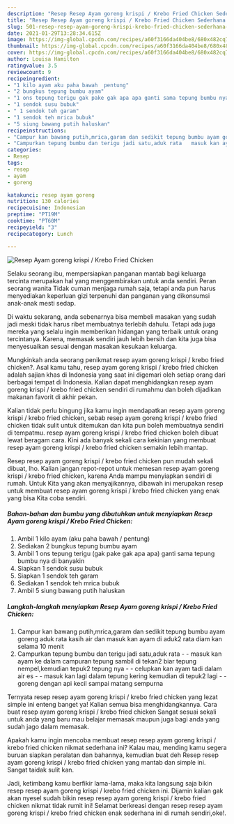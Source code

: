 ```yaml
---
description: "Resep Resep Ayam goreng krispi / Krebo Fried Chicken Sederhana dan Mudah Dibuat"
title: "Resep Resep Ayam goreng krispi / Krebo Fried Chicken Sederhana dan Mudah Dibuat"
slug: 501-resep-resep-ayam-goreng-krispi-krebo-fried-chicken-sederhana-dan-mudah-dibuat
date: 2021-01-29T13:28:34.615Z
image: https://img-global.cpcdn.com/recipes/a60f3166da404be8/680x482cq70/resep-ayam-goreng-krispi-krebo-fried-chicken-foto-resep-utama.jpg
thumbnail: https://img-global.cpcdn.com/recipes/a60f3166da404be8/680x482cq70/resep-ayam-goreng-krispi-krebo-fried-chicken-foto-resep-utama.jpg
cover: https://img-global.cpcdn.com/recipes/a60f3166da404be8/680x482cq70/resep-ayam-goreng-krispi-krebo-fried-chicken-foto-resep-utama.jpg
author: Louisa Hamilton
ratingvalue: 3.5
reviewcount: 9
recipeingredient:
- "1 kilo ayam aku paha bawah  pentung"
- "2 bungkus tepung bumbu ayam"
- "1 ons tepung terigu gak pake gak apa apa ganti sama tepung bumbu nya di banyakin"
- "1 sendok susu bubuk"
- " 1 sendok teh garam"
- "1 sendok teh mrica bubuk"
- "5 siung bawang putih haluskan"
recipeinstructions:
- "Campur kan bawang putih,mrica,garam dan sedikit tepung bumbu ayam goreng aduk rata kasih air dan masuk kan ayam di aduk2 rata diam kan selama 10 menit"
- "Campurkan tepung bumbu dan terigu jadi satu,aduk rata   masuk kan ayam ke dalam campuran tepung sambil di tekan2 biar tepung nempel,kemudian tepuk2 tepung nya   celupkan kan ayam tadi dalam air es   masuk kan lagi dalam tepung kering kemudian di tepuk2 lagi   goreng dengan api kecil sampai matang sempurna"
categories:
- Resep
tags:
- resep
- ayam
- goreng

katakunci: resep ayam goreng 
nutrition: 130 calories
recipecuisine: Indonesian
preptime: "PT19M"
cooktime: "PT60M"
recipeyield: "3"
recipecategory: Lunch

---
```



![Resep Ayam goreng krispi / Krebo Fried Chicken](https://img-global.cpcdn.com/recipes/a60f3166da404be8/680x482cq70/resep-ayam-goreng-krispi-krebo-fried-chicken-foto-resep-utama.jpg)

Selaku seorang ibu, mempersiapkan panganan mantab bagi keluarga tercinta merupakan hal yang menggembirakan untuk anda sendiri. Peran seorang  wanita Tidak cuman menjaga rumah saja, tetapi anda pun harus menyediakan keperluan gizi terpenuhi dan panganan yang dikonsumsi anak-anak mesti sedap.

Di waktu  sekarang, anda sebenarnya bisa membeli masakan yang sudah jadi meski tidak harus ribet membuatnya terlebih dahulu. Tetapi ada juga mereka yang selalu ingin memberikan hidangan yang terbaik untuk orang tercintanya. Karena, memasak sendiri jauh lebih bersih dan kita juga bisa menyesuaikan sesuai dengan masakan kesukaan keluarga. 



Mungkinkah anda seorang penikmat resep ayam goreng krispi / krebo fried chicken?. Asal kamu tahu, resep ayam goreng krispi / krebo fried chicken adalah sajian khas di Indonesia yang saat ini digemari oleh setiap orang dari berbagai tempat di Indonesia. Kalian dapat menghidangkan resep ayam goreng krispi / krebo fried chicken sendiri di rumahmu dan boleh dijadikan makanan favorit di akhir pekan.

Kalian tidak perlu bingung jika kamu ingin mendapatkan resep ayam goreng krispi / krebo fried chicken, sebab resep ayam goreng krispi / krebo fried chicken tidak sulit untuk ditemukan dan kita pun boleh membuatnya sendiri di tempatmu. resep ayam goreng krispi / krebo fried chicken boleh dibuat lewat beragam cara. Kini ada banyak sekali cara kekinian yang membuat resep ayam goreng krispi / krebo fried chicken semakin lebih mantap.

Resep resep ayam goreng krispi / krebo fried chicken pun mudah sekali dibuat, lho. Kalian jangan repot-repot untuk memesan resep ayam goreng krispi / krebo fried chicken, karena Anda mampu menyiapkan sendiri di rumah. Untuk Kita yang akan menyajikannya, dibawah ini merupakan resep untuk membuat resep ayam goreng krispi / krebo fried chicken yang enak yang bisa Kita coba sendiri.

<!--inarticleads1-->

##### Bahan-bahan dan bumbu yang dibutuhkan untuk menyiapkan Resep Ayam goreng krispi / Krebo Fried Chicken:

1. Ambil 1 kilo ayam (aku paha bawah / pentung)
1. Sediakan 2 bungkus tepung bumbu ayam
1. Ambil 1 ons tepung terigu (gak pake gak apa apa) ganti sama tepung bumbu nya di banyakin
1. Siapkan 1 sendok susu bubuk
1. Siapkan  1 sendok teh garam
1. Sediakan 1 sendok teh mrica bubuk
1. Ambil 5 siung bawang putih haluskan




<!--inarticleads2-->

##### Langkah-langkah menyiapkan Resep Ayam goreng krispi / Krebo Fried Chicken:

1. Campur kan bawang putih,mrica,garam dan sedikit tepung bumbu ayam goreng aduk rata kasih air dan masuk kan ayam di aduk2 rata diam kan selama 10 menit
1. Campurkan tepung bumbu dan terigu jadi satu,aduk rata  -  - masuk kan ayam ke dalam campuran tepung sambil di tekan2 biar tepung nempel,kemudian tepuk2 tepung nya  -  - celupkan kan ayam tadi dalam air es  -  - masuk kan lagi dalam tepung kering kemudian di tepuk2 lagi  -  - goreng dengan api kecil sampai matang sempurna




Ternyata resep resep ayam goreng krispi / krebo fried chicken yang lezat simple ini enteng banget ya! Kalian semua bisa menghidangkannya. Cara buat resep ayam goreng krispi / krebo fried chicken Sangat sesuai sekali untuk anda yang baru mau belajar memasak maupun juga bagi anda yang sudah jago dalam memasak.

Apakah kamu ingin mencoba membuat resep resep ayam goreng krispi / krebo fried chicken nikmat sederhana ini? Kalau mau, mending kamu segera buruan siapkan peralatan dan bahannya, kemudian buat deh Resep resep ayam goreng krispi / krebo fried chicken yang mantab dan simple ini. Sangat taidak sulit kan. 

Jadi, ketimbang kamu berfikir lama-lama, maka kita langsung saja bikin resep resep ayam goreng krispi / krebo fried chicken ini. Dijamin kalian gak akan nyesel sudah bikin resep resep ayam goreng krispi / krebo fried chicken nikmat tidak rumit ini! Selamat berkreasi dengan resep resep ayam goreng krispi / krebo fried chicken enak sederhana ini di rumah sendiri,oke!.

